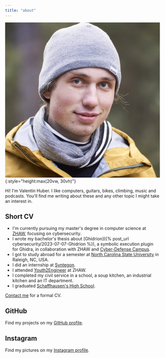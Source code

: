 ```yaml
---
title: "about"
---
```


![](./assets/valentin.jpg){:style="height:max(20vw, 30vh)"}

Hi! I'm Valentin Huber. I like computers, guitars, bikes, climbing, music and podcasts. You'll find me writing about these and any other topic I might take an interest in.

## Short CV

- I'm currently pursuing my master's degree in computer science at [ZHAW](https://zhaw.ch), focusing on cybersecurity.
- I wrote my bachelor's thesis about [Ghidrion]({% post_url cybersecurity/2023-07-07-Ghidrion %}), a symbolic execution plugin for Ghidra, in collaboration with ZHAW and [Cyber-Defense Campus](https://cydcampus.ch).
- I got to study abroad for a semester at [North Carolina State University](https://ncsu.edu) in Raleigh, NC, USA.
- I did an internship at [Syntegon](https://syntegon.com).
- I attended [Youth2Engineer](https://www.zhaw.ch/en/engineering/study/pre-college/) at ZHAW.
- I completed my civil service in a school, a soup kitchen, an industrial kitchen and an IT department.
- I graduated [Schaffhausen's High School](https://kanti.sh.ch).

[Contact me](/contact) for a formal CV.

## GitHub
Find my projects on my [GitHub profile](https://github.com/riesentoaster).

## Instagram
Find my pictures on my [Instagram profile](https://instagram.com/valentinchuber).